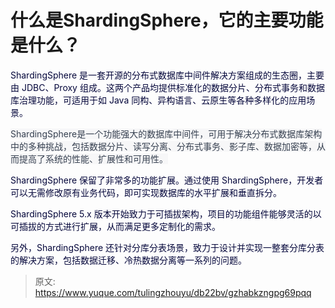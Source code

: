 # 什么是ShardingSphere，它的主要功能是什么？

<font style="color:rgb(5, 7, 59);">ShardingSphere 是一套开源的分布式数据库中间件解决方案组成的生态圈，主要由 JDBC、Proxy 组成。这两个产品均提供标准化的数据分片、分布式事务和数据库治理功能，可适用于如 Java 同构、异构语言、云原生等各种多样化的应用场景。</font>

<font style="color:rgb(55, 65, 81);background-color:rgb(247, 247, 248);">ShardingSphere是一个功能强大的数据库中间件，可用于解决分布式数据库架构中的多种挑战，包括数据分片、读写分离、分布式事务、影子库、数据加密等，从而提高了系统的性能、扩展性和可用性。</font>

<font style="color:rgb(5, 7, 59);">ShardingSphere 保留了非常多的功能扩展。通过使用 ShardingSphere，开发者可以无需修改原有业务代码，即可实现数据库的水平扩展和垂直拆分。</font>

<font style="color:rgb(5, 7, 59);">ShardingSphere 5.x 版本开始致力于可插拔架构，项目的功能组件能够灵活的以可插拔的方式进行扩展，从而满足更多定制化的需求。</font>

<font style="color:rgb(5, 7, 59);">另外，ShardingSphere 还针对分库分表场景，致力于设计并实现一整套分库分表的解决方案，包括数据迁移、冷热数据分离等一系列的问题。</font>



> 原文: <https://www.yuque.com/tulingzhouyu/db22bv/gzhabkzngpg69pqq>
